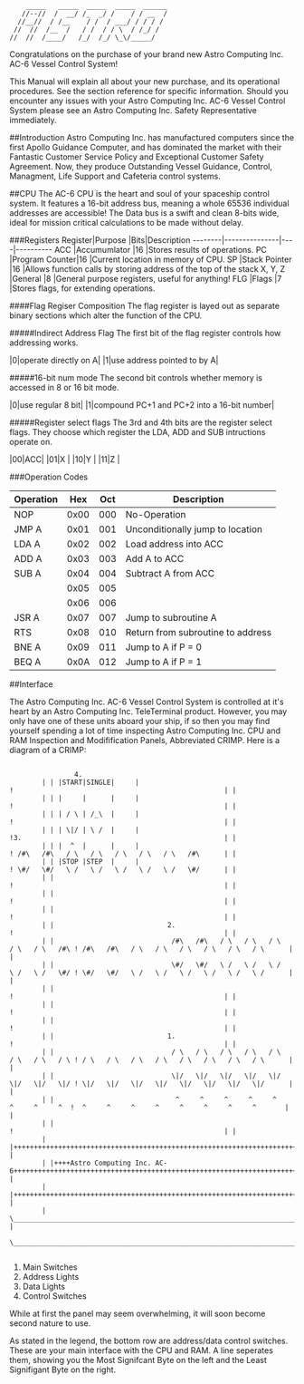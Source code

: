 ```
    _____	_____  _____  _____  ______			
   //--//  /  __/ /_  _/ /    / / __  /
  //__//  / /__    / /  / ___/ / / / /
 //  //  /__  /   / /  / / \  / /_/ /
//  //	/____/   /_/  /_/ \_\/_____/ 

```


Congratulations on the purchase of your brand new Astro Computing Inc. AC-6 Vessel Control System!

This Manual will explain all about your new purchase, and its operational procedures. See the 
section reference for specific information. Should you  encounter any issues with your Astro 
Computing Inc. AC-6 Vessel Control System please see an Astro Computing Inc. Safety Representative 
immediately.

##Introduction
Astro Computing Inc. has manufactured computers since the first Apollo Guidance Computer, 
and has dominated the market with their Fantastic Customer Service Policy and Exceptional Customer 
Safety Agreement. Now, they produce Outstanding Vessel Guidance, Control, Managment, Life Support and 
Cafeteria control systems. 

##CPU
The AC-6 CPU is the heart and soul of your spaceship control system. It features a 16-bit address bus,
meaning a whole 65536 individual addresses are accessible! The Data bus is a swift and clean 8-bits
wide, ideal for mission critical calculations to be made without delay.

###Registers
Register|Purpose        |Bits|Description
--------|---------------|----|----------
ACC     |Accumumlator   |16  |Stores results of operations.
PC      |Program Counter|16  |Current location in memory of CPU.
SP      |Stack Pointer  |16  |Allows function calls by storing address of the top of the stack
X, Y, Z |General        |8   |General purpose registers, useful for anything!
FLG     |Flags          |7   |Stores flags, for extending operations.


####Flag Regiser Composition
The flag register is layed out as separate binary sections which alter the function of the CPU.

#####Indirect Address Flag
The first bit of the flag register controls how addressing works.

|0|operate directly on A|
|1|use address pointed to by A|

#####16-bit num mode
The second bit controls whether memory is accessed in 8 or 16 bit mode.

|0|use regular 8 bit|
|1|compound PC+1 and PC+2 into a 16-bit number|

#####Register select flags
The 3rd and 4th bits are the register select flags. They choose which register the LDA, ADD and SUB
intructions operate on.

|00|ACC|
|01|X  |
|10|Y  |
|11|Z  |


###Operation Codes

Operation|Hex |Oct|Description
---------|----|---|------------
NOP	     |0x00|000|No-Operation
JMP A    |0x01|001|Unconditionally jump to location 
LDA A    |0x02|002|Load address into ACC
ADD A    |0x03|003|Add A to ACC
SUB A    |0x04|004|Subtract A from ACC
         |0x05|005|
         |0x06|006|
JSR A    |0x07|007|Jump to subroutine A
RTS      |0x08|010|Return from subroutine to address 
BNE A    |0x09|011|Jump to A if P = 0
BEQ A    |0x0A|012|Jump to A if P = 1


##Interface

The Astro Computing Inc. AC-6 Vessel Control System is controlled at it's heart by an Astro
Computing Inc. TeleTerminal product. However, you may only have one of these units aboard your
ship, if so then you may find yourself spending a lot of time inspecting Astro Computing Inc. CPU and RAM
Inspection and Modifification Panels, Abbreviated CRIMP. Here is a diagram of a CRIMP:

```

				4.
        | | |START|SINGLE|     |                                                      !                                                    | |
        | | |     |      |     |                                                      !                                                    | |
        | | | / \ | /_\  |     |                                                      !                                                    | |
        | | | \|/ | \ /  |     |                                                      !3.                                                  | |
        | | |  ^  |      |     |                                                      ! /#\   /#\   / \   / \   / \   / \   / \   /#\      | |
        | | |STOP |STEP  |     |                                                      ! \#/   \#/   \ /   \ /   \ /   \ /   \ /   \#/      | |
        | |                                                                           !                                                    | |
        | |                                                                           !                                                    | |
        | |                                                                           !                                                    | |
        | |                            2.                                             !                                                    | |
        | |                             /#\   /#\   / \   / \   / \   / \   / \   /#\ ! /#\   /#\   / \   / \   / \   / \   / \   / \      | |
        | |                             \#/   \#/   \ /   \ /   \ /   \ /   \ /   \#/ ! \#/   \#/   \ /   \ /   \ /   \ /   \ /   \ /      | |
        | |                                                                           !                                                    | |
        | |                                                                           !                                                    | |
        | |                                                                           !                                                    | |
        | |                            1.                                             !                                                    | |
        | |                             / \   / \   / \   / \   / \   / \   / \   / \ ! / \   / \   / \   / \   / \   / \   / \   / \      | |
        | |                             \|/   \|/   \|/   \|/   \|/   \|/   \|/   \|/ ! \|/   \|/   \|/   \|/   \|/   \|/   \|/   \|/      | |
        | |                              ^     ^     ^     ^     ^     ^     ^     ^  !  ^     ^     ^     ^     ^     ^     ^     ^       | |
        | |                                                                           !                                                    | |
        | |++++++++++++++++++++++++++++++++++++++++++++++++++++++++++++++++++++++++++++++++++++++++++++++++++++++++++++++++++++++++++++++++| |
        | |++++Astro Computing Inc. AC-6+++++++++++++++++++++++++++++++++++++++++++++++++++++++++++++++++++++++++++++++++++++++++++++++++++| |
        | |++++++++++++++++++++++++++++++++++++++++++++++++++++++++++++++++++++++++++++++++++++++++++++++++++++++++++++++++++++++++++++++++| |
        | \________________________________________________________________________________________________________________________________/ |
        \____________________________________________________________________________________________________________________________________/


```

1. Main Switches
2. Address Lights
3. Data Lights
4. Control Switches

While at first the panel may seem overwhelming, it will soon become second nature to use. 

As stated in the legend, the bottom row are address/data control switches. These are your main 
interface with the CPU and RAM. A line seperates them, showing you the Most Signifcant Byte on the left and the 
Least Signifigant Byte on the right. 


